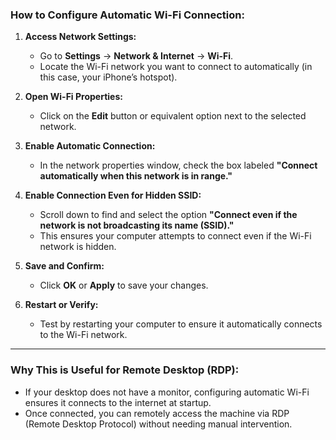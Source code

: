 ### **How to Configure Automatic Wi-Fi Connection:**

1. **Access Network Settings:**
   - Go to **Settings** → **Network & Internet** → **Wi-Fi**.
   - Locate the Wi-Fi network you want to connect to automatically (in this case, your iPhone’s hotspot).

2. **Open Wi-Fi Properties:**
   - Click on the **Edit** button or equivalent option next to the selected network.

3. **Enable Automatic Connection:**
   - In the network properties window, check the box labeled **"Connect automatically when this network is in range."**

4. **Enable Connection Even for Hidden SSID:**
   - Scroll down to find and select the option **"Connect even if the network is not broadcasting its name (SSID)."**
   - This ensures your computer attempts to connect even if the Wi-Fi network is hidden.

5. **Save and Confirm:**
   - Click **OK** or **Apply** to save your changes.

6. **Restart or Verify:**
   - Test by restarting your computer to ensure it automatically connects to the Wi-Fi network.

---

### **Why This is Useful for Remote Desktop (RDP):**

- If your desktop does not have a monitor, configuring automatic Wi-Fi ensures it connects to the internet at startup.
- Once connected, you can remotely access the machine via RDP (Remote Desktop Protocol) without needing manual intervention.
